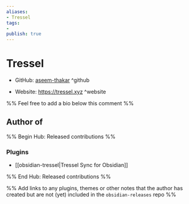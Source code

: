 ```yaml
---
aliases:
- Tressel
tags:
- 
publish: true
---
```


# Tressel

- GitHub: [aseem-thakar](https://github.com/aseem-thakar/) ^github
<!-- - Discord: `@` ^discord-->
- Website: <https://tressel.xyz> ^website
<!-- - [[Publish sites|Publish site]]: ^publish-->

%% Feel free to add a bio below this comment %%


## Author of

%% Begin Hub: Released contributions %%
### Plugins
- [[obsidian-tressel|Tressel Sync for Obsidian]]

%% End Hub: Released contributions %%

%% Add links to any plugins, themes or other notes that the author has created but are not (yet) included in the `obsidian-releases` repo %%

<!--
### Unlisted plugins

- 
-->

<!--
### Others

- 
-->

<!--
## Sponsor this author

- [[GitHub sponsors]]: [Sponsor @aseem-thakar on GitHub Sponsors](https://github.com/sponsors/aseem-thakar) ^github-sponsor
- [[Buy me a coffee]]: ^buy-me-a-coffee
- [[PayPal]]: ^paypal
- [[Patreon]]: ^patreon

-->

<!--
## Follow this author

- [[YouTube Channels|On YouTube]]: ^youtube
- Twitter: ^twitter
- ...
-->